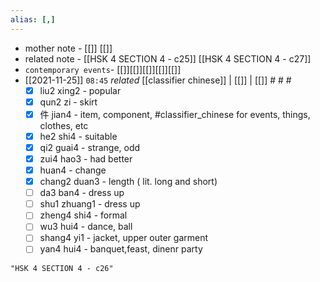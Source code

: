 ```yaml
---
alias: [,]
---
```

- mother note - [[]] [[]]
- related note - [[HSK 4 SECTION 4 - c25]] [[HSK 4 SECTION 4 - c27]]
- `contemporary events`- [[]][[]][[]][[]][[]]
- [[2021-11-25]]  `08:45` _related_ [[classifier chinese]] | [[]] | [[]] # # #
	- [x] liu2 xing2 - popular
	- [x] qun2 zi - skirt
	- [x] 件 jian4 - item, component, #classifier_chinese for events, things, clothes, etc
	- [x] he2 shi4 - suitable
	- [x] qi2 guai4 - strange, odd
	- [x] zui4 hao3 - had better
	- [x] huan4 - change
	- [x] chang2 duan3 - length ( lit. long and short)
	- [ ] da3 ban4 - dress up
	- [ ] shu1 zhuang1 - dress up
	- [ ] zheng4 shi4 - formal
	- [ ] wu3 hui4 - dance, ball
	- [ ] shang4 yi1 - jacket, upper outer garment
	- [ ] yan4 hui4 - banquet,feast, dinenr party

```query
"HSK 4 SECTION 4 - c26"
```
